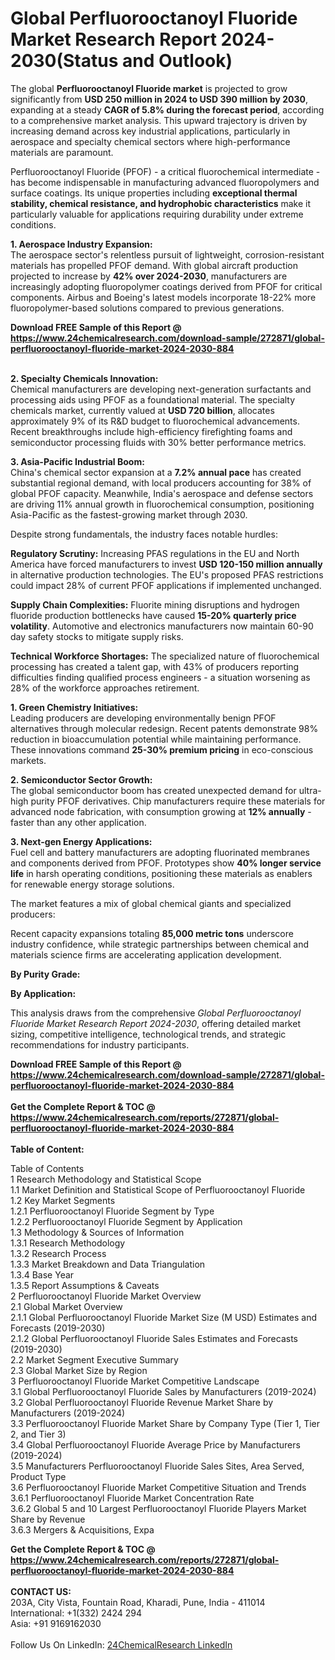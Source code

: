 <h1>Global Perfluorooctanoyl Fluoride Market Research Report 2024-2030(Status and Outlook)</h1><p>The global <strong>Perfluorooctanoyl Fluoride market</strong> is projected to grow significantly from <strong>USD 250 million in 2024 to USD 390 million by 2030</strong>, expanding at a steady <strong>CAGR of 5.8% during the forecast period</strong>, according to a comprehensive market analysis. This upward trajectory is driven by increasing demand across key industrial applications, particularly in aerospace and specialty chemical sectors where high-performance materials are paramount.</p><p>Perfluorooctanoyl Fluoride (PFOF) - a critical fluorochemical intermediate - has become indispensable in manufacturing advanced fluoropolymers and surface coatings. Its unique properties including <strong>exceptional thermal stability, chemical resistance, and hydrophobic characteristics</strong> make it particularly valuable for applications requiring durability under extreme conditions.</p><p><strong>1. Aerospace Industry Expansion:</strong><br>
The aerospace sector's relentless pursuit of lightweight, corrosion-resistant materials has propelled PFOF demand. With global aircraft production projected to increase by <strong>42% over 2024-2030</strong>, manufacturers are increasingly adopting fluoropolymer coatings derived from PFOF for critical components. Airbus and Boeing's latest models incorporate 18-22% more fluoropolymer-based solutions compared to previous generations.</p><div><b>Download FREE Sample of this Report @ 
            <a href="https://www.24chemicalresearch.com/download-sample/272871/global-perfluorooctanoyl-fluoride-market-2024-2030-884">
            https://www.24chemicalresearch.com/download-sample/272871/global-perfluorooctanoyl-fluoride-market-2024-2030-884</a></b></div><br><p><strong>2. Specialty Chemicals Innovation:</strong><br>
Chemical manufacturers are developing next-generation surfactants and processing aids using PFOF as a foundational material. The specialty chemicals market, currently valued at <strong>USD 720 billion</strong>, allocates approximately 9% of its R&amp;D budget to fluorochemical advancements. Recent breakthroughs include high-efficiency firefighting foams and semiconductor processing fluids with 30% better performance metrics.</p><p><strong>3. Asia-Pacific Industrial Boom:</strong><br>
China's chemical sector expansion at a <strong>7.2% annual pace</strong> has created substantial regional demand, with local producers accounting for 38% of global PFOF capacity. Meanwhile, India's aerospace and defense sectors are driving 11% annual growth in fluorochemical consumption, positioning Asia-Pacific as the fastest-growing market through 2030.</p><p>Despite strong fundamentals, the industry faces notable hurdles:</p><p><strong>Regulatory Scrutiny:</strong> Increasing PFAS regulations in the EU and North America have forced manufacturers to invest <strong>USD 120-150 million annually</strong> in alternative production technologies. The EU's proposed PFAS restrictions could impact 28% of current PFOF applications if implemented unchanged.</p><p><strong>Supply Chain Complexities:</strong> Fluorite mining disruptions and hydrogen fluoride production bottlenecks have caused <strong>15-20% quarterly price volatility</strong>. Automotive and electronics manufacturers now maintain 60-90 day safety stocks to mitigate supply risks.</p><p><strong>Technical Workforce Shortages:</strong> The specialized nature of fluorochemical processing has created a talent gap, with 43% of producers reporting difficulties finding qualified process engineers - a situation worsening as 28% of the workforce approaches retirement.</p><p><strong>1. Green Chemistry Initiatives:</strong><br>
Leading producers are developing environmentally benign PFOF alternatives through molecular redesign. Recent patents demonstrate 98% reduction in bioaccumulation potential while maintaining performance. These innovations command <strong>25-30% premium pricing</strong> in eco-conscious markets.</p><p><strong>2. Semiconductor Sector Growth:</strong><br>
The global semiconductor boom has created unexpected demand for ultra-high purity PFOF derivatives. Chip manufacturers require these materials for advanced node fabrication, with consumption growing at <strong>12% annually</strong> - faster than any other application.</p><p><strong>3. Next-gen Energy Applications:</strong><br>
Fuel cell and battery manufacturers are adopting fluorinated membranes and components derived from PFOF. Prototypes show <strong>40% longer service life</strong> in harsh operating conditions, positioning these materials as enablers for renewable energy storage solutions.</p><p>The market features a mix of global chemical giants and specialized producers:</p><p>Recent capacity expansions totaling <strong>85,000 metric tons</strong> underscore industry confidence, while strategic partnerships between chemical and materials science firms are accelerating application development.</p><p><strong>By Purity Grade:</strong></p><p><strong>By Application:</strong></p><p>This analysis draws from the comprehensive <em>Global Perfluorooctanoyl Fluoride Market Research Report 2024-2030</em>, offering detailed market sizing, competitive intelligence, technological trends, and strategic recommendations for industry participants.</p><div><b>Download FREE Sample of this Report @ 
            <a href="https://www.24chemicalresearch.com/download-sample/272871/global-perfluorooctanoyl-fluoride-market-2024-2030-884">
            https://www.24chemicalresearch.com/download-sample/272871/global-perfluorooctanoyl-fluoride-market-2024-2030-884</a></b></div><br><div><b>Get the Complete Report & TOC @ 
            <a href="https://www.24chemicalresearch.com/reports/272871/global-perfluorooctanoyl-fluoride-market-2024-2030-884">
            https://www.24chemicalresearch.com/reports/272871/global-perfluorooctanoyl-fluoride-market-2024-2030-884</a></b></div><br>
            <b>Table of Content:</b><p>Table of Contents<br />
1 Research Methodology and Statistical Scope<br />
1.1 Market Definition and Statistical Scope of Perfluorooctanoyl Fluoride<br />
1.2 Key Market Segments<br />
1.2.1 Perfluorooctanoyl Fluoride Segment by Type<br />
1.2.2 Perfluorooctanoyl Fluoride Segment by Application<br />
1.3 Methodology & Sources of Information<br />
1.3.1 Research Methodology<br />
1.3.2 Research Process<br />
1.3.3 Market Breakdown and Data Triangulation<br />
1.3.4 Base Year<br />
1.3.5 Report Assumptions & Caveats<br />
2 Perfluorooctanoyl Fluoride Market Overview<br />
2.1 Global Market Overview<br />
2.1.1 Global Perfluorooctanoyl Fluoride Market Size (M USD) Estimates and Forecasts (2019-2030)<br />
2.1.2 Global Perfluorooctanoyl Fluoride Sales Estimates and Forecasts (2019-2030)<br />
2.2 Market Segment Executive Summary<br />
2.3 Global Market Size by Region<br />
3 Perfluorooctanoyl Fluoride Market Competitive Landscape<br />
3.1 Global Perfluorooctanoyl Fluoride Sales by Manufacturers (2019-2024)<br />
3.2 Global Perfluorooctanoyl Fluoride Revenue Market Share by Manufacturers (2019-2024)<br />
3.3 Perfluorooctanoyl Fluoride Market Share by Company Type (Tier 1, Tier 2, and Tier 3)<br />
3.4 Global Perfluorooctanoyl Fluoride Average Price by Manufacturers (2019-2024)<br />
3.5 Manufacturers Perfluorooctanoyl Fluoride Sales Sites, Area Served, Product Type<br />
3.6 Perfluorooctanoyl Fluoride Market Competitive Situation and Trends<br />
3.6.1 Perfluorooctanoyl Fluoride Market Concentration Rate<br />
3.6.2 Global 5 and 10 Largest Perfluorooctanoyl Fluoride Players Market Share by Revenue<br />
3.6.3 Mergers & Acquisitions, Expa</p><div><b>Get the Complete Report & TOC @ 
            <a href="https://www.24chemicalresearch.com/reports/272871/global-perfluorooctanoyl-fluoride-market-2024-2030-884">
            https://www.24chemicalresearch.com/reports/272871/global-perfluorooctanoyl-fluoride-market-2024-2030-884</a></b></div><br><b>CONTACT US:</b><br>
            203A, City Vista, Fountain Road, Kharadi, Pune, India - 411014<br>
            International: +1(332) 2424 294<br>
            Asia: +91 9169162030 <br><br>
            Follow Us On LinkedIn: <a href="https://www.linkedin.com/company/24chemicalresearch/">24ChemicalResearch LinkedIn</a>